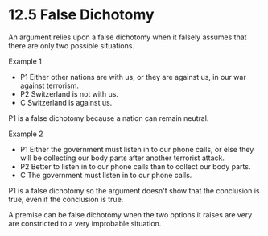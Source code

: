 # 12.5 False Dichotomy

An argument relies upon a false dichotomy when it falsely assumes that there are only two possible situations.

Example 1

- P1 Either other nations are with us, or they are against us, in our war against terrorism.
- P2 Switzerland is not with us.
- C Switzerland is against us.

P1 is a false dichotomy because a nation can remain neutral.

Example 2

- P1 Either the government must listen in to our phone calls, or else they will be collecting our body parts after another terrorist attack.
- P2 Better to listen in to our phone calls than to collect our body parts.
- C The government must listen in to our phone calls.

P1 is a false dichotomy so the argument doesn't show that the conclusion is true, even if the conclusion is true.

A premise can be false dichotomy when the two options it raises are very are constricted to a very improbable situation.


